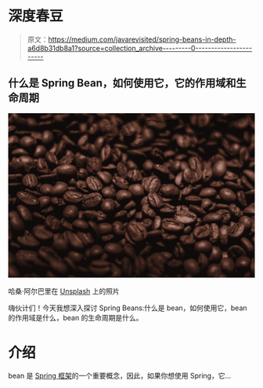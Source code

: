 # 深度春豆

> 原文：<https://medium.com/javarevisited/spring-beans-in-depth-a6d8b31db8a1?source=collection_archive---------0----------------------->

## 什么是 Spring Bean，如何使用它，它的作用域和生命周期

![](img/8aa77ca954ec72ada0aecc506da7b023.png)

哈桑·阿尔巴里在 [Unsplash](https://unsplash.com?utm_source=medium&utm_medium=referral) 上的照片

嗨伙计们！今天我想深入探讨 Spring Beans:什么是 bean，如何使用它，bean 的作用域是什么，bean 的生命周期是什么。

# 介绍

bean 是 [Spring 框架](/javarevisited/10-best-online-courses-to-learn-spring-framework-in-2020-f7f73599c2fd)的一个重要概念，因此，如果你想使用 Spring，它…